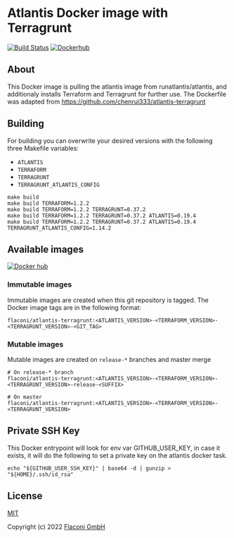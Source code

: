 # Atlantis Docker image with Terragrunt

[![Build Status](https://github.com/Flaconi/docker-atlantis-terragrunt/workflows/Build-Publish/badge.svg)](https://github.com/Flaconi/docker-atlantis-terragrunt/actions?query=workflow%3ABuild-Publish)
[![Dockerhub](https://img.shields.io/badge/dockerhub-atlantis--terragrunt-blue.svg)](https://hub.docker.com/r/flaconi/atlantis-terragrunt)


## About

This Docker image is pulling the atlantis image from runatlantis/atlantis, and additionaly installs Terraform and Terragrunt for further use.
The Dockerfile was adapted from https://github.com/chenrui333/atlantis-terragrunt


## Building

For building you can overwrite your desired versions with the following three Makefile variables:
* `ATLANTIS`
* `TERRAFORM`
* `TERRAGRUNT`
* `TERRAGRUNT_ATLANTIS_CONFIG`

```
make build
make build TERRAFORM=1.2.2
make build TERRAFORM=1.2.2 TERRAGRUNT=0.37.2
make build TERRAFORM=1.2.2 TERRAGRUNT=0.37.2 ATLANTIS=0.19.4
make build TERRAFORM=1.2.2 TERRAGRUNT=0.37.2 ATLANTIS=0.19.4 TERRAGRUNT_ATLANTIS_CONFIG=1.14.2
```

## Available images


[![Docker hub](http://dockeri.co/image/flaconi/atlantis-terragrunt)](https://hub.docker.com/r/flaconi/atlantis-terragrunt)

### Immutable images

Immutable images are created when this git repository is tagged. The Docker image tags are in the following format:
```
flaconi/atlantis-terragrunt:<ATLANTIS_VERSION>-<TERRAFORM_VERSION>-<TERRAGRUNT_VERSION>-<GIT_TAG>
```

### Mutable images

Mutable images are created on `release-*` branches and master merge

```
# On release-* branch
flaconi/atlantis-terragrunt:<ATLANTIS_VERSION>-<TERRAFORM_VERSION>-<TERRAGRUNT_VERSION>-release-<SUFFIX>

# On master
flaconi/atlantis-terragrunt:<ATLANTIS_VERSION>-<TERRAFORM_VERSION>-<TERRAGRUNT_VERSION>
```


## Private SSH Key

This Docker entrypoint will look for env var GITHUB_USER_KEY, in case it exists, it will do the following to set a private key on the atlantis docker task.
```
echo "${GITHUB_USER_SSH_KEY}" | base64 -d | gunzip > "${HOME}/.ssh/id_rsa"
```


## License

[MIT](LICENSE)

Copyright (c) 2022 [Flaconi GmbH](https://github.com/Flaconi)
